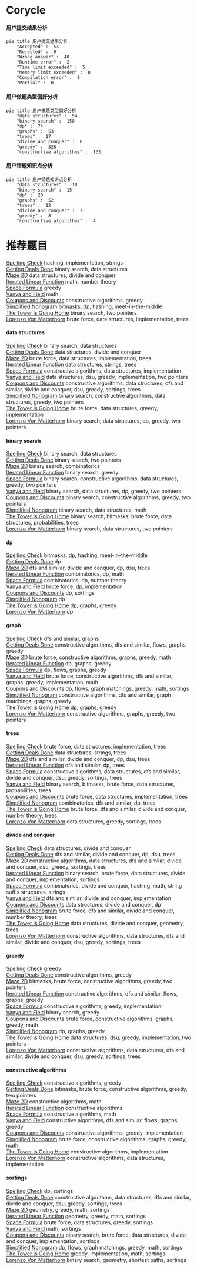 # Corycle
<!-- tabs:start -->
#### **用户提交结果分析**

```mermaid
pie title 用户提交结果分析
    "Accepted" :  53
    "Rejected" :  0
    "Wrong answer" :  40
    "Runtime error" :  2
    "Time limit exceeded" :  5
    "Memory limit exceeded" :  0
    "Compilation error" :  0
    "Partial" :  0
```
#### **用户做题类型偏好分析**

```mermaid
pie title 用户做题类型偏好分析
    "data structures" :  54
    "binary search" :  158
    "dp" :  74
    "graphs" :  53
    "trees" :  17
    "divide and conquer" :  0
    "greedy" :  326
    "constructive algorithms" :  133
```
#### **用户错题知识点分析**

```mermaid
pie title 用户错题知识点分析
    "data structures" :  18
    "binary search" :  15
    "dp" :  20
    "graphs" :  52
    "trees" :  12
    "divide and conquer" :  7
    "greedy" :  8
    "constructive algorithms" :  4
```
<!-- tabs:end -->
# 推荐题目
[Spelling Check](http://codeforces.com/problemset/problem/39/J)		hashing,
                        implementation,
                        strings		  
[Getting Deals Done](http://codeforces.com/problemset/problem/1070/E)		binary search,
                        data structures		  
[Maze 2D](http://codeforces.com/problemset/problem/413/E)		data structures,
                        divide and conquer		  
[Iterated Linear Function](http://codeforces.com/problemset/problem/678/D)		math,
                        number theory		  
[Space Formula](http://codeforces.com/problemset/problem/1046/C)		greedy		  
[Vanya and Field](http://codeforces.com/problemset/problem/492/E)		math		  
[Coupons and Discounts](http://codeforces.com/problemset/problem/731/B)		constructive algorithms,
                        greedy		  
[Simplified Nonogram](http://codeforces.com/problemset/problem/534/F)		bitmasks,
                        dp,
                        hashing,
                        meet-in-the-middle		  
[The Tower is Going Home](http://codeforces.com/problemset/problem/1044/A)		binary search,
                        two pointers		  
[Lorenzo Von Matterhorn](https://codeforces.com/contest/697/problem/C)		brute force,
                        data structures,
                        implementation,
                        trees		  
<!-- tabs:start -->
#### **data structures**
[Spelling Check](http://codeforces.com/problemset/problem/1070/E)		binary search,
                        data structures		  
[Getting Deals Done](http://codeforces.com/problemset/problem/413/E)		data structures,
                        divide and conquer		  
[Maze 2D](https://codeforces.com/contest/697/problem/C)		brute force,
                        data structures,
                        implementation,
                        trees		  
[Iterated Linear Function](http://codeforces.com/problemset/problem/1045/J)		data structures,
                        strings,
                        trees		  
[Space Formula](http://codeforces.com/problemset/problem/156/B)		constructive algorithms,
                        data structures,
                        implementation		  
[Vanya and Field](http://codeforces.com/problemset/problem/1209/G1)		data structures,
                        dsu,
                        greedy,
                        implementation,
                        two pointers		  
[Coupons and Discounts](http://codeforces.com/problemset/problem/1494/D)		constructive algorithms,
                        data structures,
                        dfs and similar,
                        divide and conquer,
                        dsu,
                        greedy,
                        sortings,
                        trees		  
[Simplified Nonogram](http://codeforces.com/problemset/problem/1404/C)		binary search,
                        constructive algorithms,
                        data structures,
                        greedy,
                        two pointers		  
[The Tower is Going Home](http://codeforces.com/problemset/problem/1495/E)		brute force,
                        data structures,
                        greedy,
                        implementation		  
[Lorenzo Von Matterhorn](http://codeforces.com/problemset/problem/1492/C)		binary search,
                        data structures,
                        dp,
                        greedy,
                        two pointers		  
#### **binary search**
[Spelling Check](http://codeforces.com/problemset/problem/1070/E)		binary search,
                        data structures		  
[Getting Deals Done](http://codeforces.com/problemset/problem/1044/A)		binary search,
                        two pointers		  
[Maze 2D](http://codeforces.com/problemset/problem/201/E)		binary search,
                        combinatorics		  
[Iterated Linear Function](https://codeforces.com/contest/1240/problem/A)		binary search,
                        greedy		  
[Space Formula](http://codeforces.com/problemset/problem/1404/C)		binary search,
                        constructive algorithms,
                        data structures,
                        greedy,
                        two pointers		  
[Vanya and Field](http://codeforces.com/problemset/problem/1492/C)		binary search,
                        data structures,
                        dp,
                        greedy,
                        two pointers		  
[Coupons and Discounts](http://codeforces.com/problemset/problem/1463/D)		binary search,
                        constructive algorithms,
                        greedy,
                        two pointers		  
[Simplified Nonogram](http://codeforces.com/problemset/problem/1490/G)		binary search,
                        data structures,
                        math		  
[The Tower is Going Home](http://codeforces.com/problemset/problem/1479/D)		binary search,
                        bitmasks,
                        brute force,
                        data structures,
                        probabilities,
                        trees		  
[Lorenzo Von Matterhorn](http://codeforces.com/problemset/problem/1436/E)		binary search,
                        data structures,
                        two pointers		  
#### **dp**
[Spelling Check](http://codeforces.com/problemset/problem/534/F)		bitmasks,
                        dp,
                        hashing,
                        meet-in-the-middle		  
[Getting Deals Done](http://codeforces.com/problemset/problem/366/C)		dp		  
[Maze 2D](http://codeforces.com/problemset/problem/1156/D)		dfs and similar,
                        divide and conquer,
                        dp,
                        dsu,
                        trees		  
[Iterated Linear Function](http://codeforces.com/problemset/problem/1081/C)		combinatorics,
                        dp,
                        math		  
[Space Formula](http://codeforces.com/problemset/problem/414/B)		combinatorics,
                        dp,
                        number theory		  
[Vanya and Field](https://codeforces.com/contest/1457/problem/C)		brute force,
                        dp,
                        implementation		  
[Coupons and Discounts](http://codeforces.com/problemset/problem/4/D)		dp,
                        sortings		  
[Simplified Nonogram](http://codeforces.com/problemset/problem/687/C)		dp		  
[The Tower is Going Home](http://codeforces.com/problemset/problem/1029/E)		dp,
                        graphs,
                        greedy		  
[Lorenzo Von Matterhorn](http://codeforces.com/problemset/problem/730/J)		dp		  
#### **graph**
[Spelling Check](http://codeforces.com/problemset/problem/107/A)		dfs and similar,
                        graphs		  
[Getting Deals Done](http://codeforces.com/problemset/problem/723/E)		constructive algorithms,
                        dfs and similar,
                        flows,
                        graphs,
                        greedy		  
[Maze 2D](http://codeforces.com/problemset/problem/1009/D)		brute force,
                        constructive algorithms,
                        graphs,
                        greedy,
                        math		  
[Iterated Linear Function](http://codeforces.com/problemset/problem/1029/E)		dp,
                        graphs,
                        greedy		  
[Space Formula](http://codeforces.com/problemset/problem/730/I)		dp,
                        flows,
                        graphs,
                        greedy		  
[Vanya and Field](http://codeforces.com/problemset/problem/1487/C)		brute force,
                        constructive algorithms,
                        dfs and similar,
                        graphs,
                        greedy,
                        implementation,
                        math		  
[Coupons and Discounts](http://codeforces.com/problemset/problem/1437/C)		dp,
                        flows,
                        graph matchings,
                        greedy,
                        math,
                        sortings		  
[Simplified Nonogram](http://codeforces.com/problemset/problem/1470/D)		constructive algorithms,
                        dfs and similar,
                        graph matchings,
                        graphs,
                        greedy		  
[The Tower is Going Home](http://codeforces.com/problemset/problem/1476/C)		dp,
                        graphs,
                        greedy		  
[Lorenzo Von Matterhorn](http://codeforces.com/problemset/problem/1304/D)		constructive algorithms,
                        graphs,
                        greedy,
                        two pointers		  
#### **trees**
[Spelling Check](https://codeforces.com/contest/697/problem/C)		brute force,
                        data structures,
                        implementation,
                        trees		  
[Getting Deals Done](http://codeforces.com/problemset/problem/1045/J)		data structures,
                        strings,
                        trees		  
[Maze 2D](http://codeforces.com/problemset/problem/1156/D)		dfs and similar,
                        divide and conquer,
                        dp,
                        dsu,
                        trees		  
[Iterated Linear Function](http://codeforces.com/problemset/problem/1187/E)		dfs and similar,
                        dp,
                        trees		  
[Space Formula](http://codeforces.com/problemset/problem/1494/D)		constructive algorithms,
                        data structures,
                        dfs and similar,
                        divide and conquer,
                        dsu,
                        greedy,
                        sortings,
                        trees		  
[Vanya and Field](http://codeforces.com/problemset/problem/1479/D)		binary search,
                        bitmasks,
                        brute force,
                        data structures,
                        probabilities,
                        trees		  
[Coupons and Discounts](http://codeforces.com/problemset/problem/1511/C)		brute force,
                        data structures,
                        implementation,
                        trees		  
[Simplified Nonogram](http://codeforces.com/problemset/problem/1499/F)		combinatorics,
                        dfs and similar,
                        dp,
                        trees		  
[The Tower is Going Home](http://codeforces.com/problemset/problem/1491/E)		brute force,
                        dfs and similar,
                        divide and conquer,
                        number theory,
                        trees		  
[Lorenzo Von Matterhorn](http://codeforces.com/problemset/problem/1466/D)		data structures,
                        greedy,
                        sortings,
                        trees		  
#### **divide and conquer**
[Spelling Check](http://codeforces.com/problemset/problem/413/E)		data structures,
                        divide and conquer		  
[Getting Deals Done](http://codeforces.com/problemset/problem/1156/D)		dfs and similar,
                        divide and conquer,
                        dp,
                        dsu,
                        trees		  
[Maze 2D](http://codeforces.com/problemset/problem/1494/D)		constructive algorithms,
                        data structures,
                        dfs and similar,
                        divide and conquer,
                        dsu,
                        greedy,
                        sortings,
                        trees		  
[Iterated Linear Function](http://codeforces.com/problemset/problem/1461/D)		binary search,
                        brute force,
                        data structures,
                        divide and conquer,
                        implementation,
                        sortings		  
[Space Formula](http://codeforces.com/problemset/problem/1466/G)		combinatorics,
                        divide and conquer,
                        hashing,
                        math,
                        string suffix structures,
                        strings		  
[Vanya and Field](http://codeforces.com/problemset/problem/1490/D)		dfs and similar,
                        divide and conquer,
                        implementation		  
[Coupons and Discounts](https://codeforces.com/contest/1483/problem/C)		data structures,
                        divide and conquer,
                        dp		  
[Simplified Nonogram](http://codeforces.com/problemset/problem/1491/E)		brute force,
                        dfs and similar,
                        divide and conquer,
                        number theory,
                        trees		  
[The Tower is Going Home](http://codeforces.com/problemset/problem/1303/G)		data structures,
                        divide and conquer,
                        geometry,
                        trees		  
[Lorenzo Von Matterhorn](http://codeforces.com/problemset/problem/1494/D)		constructive algorithms,
                        data structures,
                        dfs and similar,
                        divide and conquer,
                        dsu,
                        greedy,
                        sortings,
                        trees		  
#### **greedy**
[Spelling Check](http://codeforces.com/problemset/problem/1046/C)		greedy		  
[Getting Deals Done](http://codeforces.com/problemset/problem/731/B)		constructive algorithms,
                        greedy		  
[Maze 2D](https://codeforces.com/contest/1501/problem/E)		bitmasks,
                        brute force,
                        constructive algorithms,
                        greedy,
                        two pointers		  
[Iterated Linear Function](http://codeforces.com/problemset/problem/723/E)		constructive algorithms,
                        dfs and similar,
                        flows,
                        graphs,
                        greedy		  
[Space Formula](http://codeforces.com/problemset/problem/1254/A)		constructive algorithms,
                        greedy,
                        implementation		  
[Vanya and Field](https://codeforces.com/contest/1240/problem/A)		binary search,
                        greedy		  
[Coupons and Discounts](http://codeforces.com/problemset/problem/1009/D)		brute force,
                        constructive algorithms,
                        graphs,
                        greedy,
                        math		  
[Simplified Nonogram](http://codeforces.com/problemset/problem/1029/E)		dp,
                        graphs,
                        greedy		  
[The Tower is Going Home](http://codeforces.com/problemset/problem/1209/G1)		data structures,
                        dsu,
                        greedy,
                        implementation,
                        two pointers		  
[Lorenzo Von Matterhorn](http://codeforces.com/problemset/problem/1494/D)		constructive algorithms,
                        data structures,
                        dfs and similar,
                        divide and conquer,
                        dsu,
                        greedy,
                        sortings,
                        trees		  
#### **constructive algorithms**
[Spelling Check](http://codeforces.com/problemset/problem/731/B)		constructive algorithms,
                        greedy		  
[Getting Deals Done](https://codeforces.com/contest/1501/problem/E)		bitmasks,
                        brute force,
                        constructive algorithms,
                        greedy,
                        two pointers		  
[Maze 2D](http://codeforces.com/problemset/problem/1038/B)		constructive algorithms,
                        math		  
[Iterated Linear Function](http://codeforces.com/problemset/problem/1028/E)		constructive algorithms		  
[Space Formula](https://codeforces.com/contest/1435/problem/A)		constructive algorithms,
                        math		  
[Vanya and Field](http://codeforces.com/problemset/problem/723/E)		constructive algorithms,
                        dfs and similar,
                        flows,
                        graphs,
                        greedy		  
[Coupons and Discounts](http://codeforces.com/problemset/problem/1254/A)		constructive algorithms,
                        greedy,
                        implementation		  
[Simplified Nonogram](http://codeforces.com/problemset/problem/1009/D)		brute force,
                        constructive algorithms,
                        graphs,
                        greedy,
                        math		  
[The Tower is Going Home](http://codeforces.com/problemset/problem/730/H)		constructive algorithms,
                        implementation		  
[Lorenzo Von Matterhorn](http://codeforces.com/problemset/problem/156/B)		constructive algorithms,
                        data structures,
                        implementation		  
#### **sortings**
[Spelling Check](http://codeforces.com/problemset/problem/4/D)		dp,
                        sortings		  
[Getting Deals Done](http://codeforces.com/problemset/problem/1494/D)		constructive algorithms,
                        data structures,
                        dfs and similar,
                        divide and conquer,
                        dsu,
                        greedy,
                        sortings,
                        trees		  
[Maze 2D](https://codeforces.com/contest/1496/problem/C)		geometry,
                        greedy,
                        math,
                        sortings		  
[Iterated Linear Function](http://codeforces.com/problemset/problem/1495/A)		geometry,
                        greedy,
                        math,
                        sortings		  
[Space Formula](http://codeforces.com/problemset/problem/1497/A)		brute force,
                        data structures,
                        greedy,
                        sortings		  
[Vanya and Field](http://codeforces.com/problemset/problem/1427/A)		math,
                        sortings		  
[Coupons and Discounts](http://codeforces.com/problemset/problem/1461/D)		binary search,
                        brute force,
                        data structures,
                        divide and conquer,
                        implementation,
                        sortings		  
[Simplified Nonogram](http://codeforces.com/problemset/problem/1437/C)		dp,
                        flows,
                        graph matchings,
                        greedy,
                        math,
                        sortings		  
[The Tower is Going Home](http://codeforces.com/problemset/problem/1473/A)		greedy,
                        implementation,
                        math,
                        sortings		  
[Lorenzo Von Matterhorn](http://codeforces.com/problemset/problem/1486/B)		binary search,
                        geometry,
                        shortest paths,
                        sortings		  
<!-- tabs:end -->
